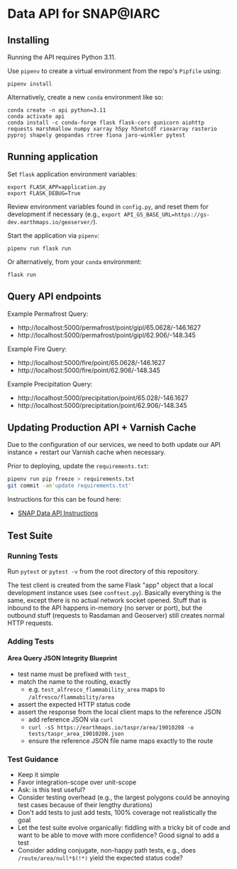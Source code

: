 # Data API for SNAP@IARC

## Installing

Running the API requires Python 3.11. 

Use `pipenv` to create a virtual environment from the repo's `Pipfile` using:
```
pipenv install
```

Alternatively, create a new `conda` environment like so:

```
conda create -n api python=3.11
conda activate api
conda install -c conda-forge flask flask-cors gunicorn aiohttp requests marshmallow numpy xarray h5py h5netcdf rioxarray rasterio pyproj shapely geopandas rtree fiona jaro-winkler pytest
```

## Running application

Set `flask` application environment variables:

```
export FLASK_APP=application.py
export FLASK_DEBUG=True
```


Review environment variables found in `config.py`, and reset them for development if necessary (e.g., `export API_GS_BASE_URL=https://gs-dev.earthmaps.io/geoserver/`).


Start the application via `pipenv`:

```
pipenv run flask run
```

Or alternatively, from your `conda` environment:

```
flask run
```

## Query API endpoints

Example Permafrost Query:

- http://localhost:5000/permafrost/point/gipl/65.0628/-146.1627
- http://localhost:5000/permafrost/point/gipl/62.906/-148.345

Example Fire Query:

- http://localhost:5000/fire/point/65.0628/-146.1627
- http://localhost:5000/fire/point/62.906/-148.345

Example Precipitation Query:

- http://localhost:5000/precipitation/point/65.028/-146.1627
- http://localhost:5000/precipitation/point/62.906/-148.345


## Updating Production API + Varnish Cache

Due to the configuration of our services, we need to both update our API instance + restart our Varnish cache when necessary.

Prior to deploying, update the `requirements.txt`:

```bash
pipenv run pip freeze > requirements.txt
git commit -am'update requirements.txt'
```

Instructions for this can be found here:

- [SNAP Data API Instructions](https://docs.google.com/document/d/1Z31-mkDE0skITOuOOMBQwuO2I8jUDuApm7VX-A9v1LA/edit?usp=sharing)

## Test Suite
### Running Tests
Run `pytest` or `pytest -v` from the root directory of this repository.

The test client is created from the same Flask "app" object that a local development instance uses (see `conftest.py`). Basically everything is the same, except there is no actual network socket opened. Stuff that is inbound to the API happens in-memory (no server or port), but the outbound stuff (requests to Rasdaman and Geoserver) still creates normal HTTP requests.

### Adding Tests
#### Area Query JSON Integrity Blueprint
- test name must be prefixed with `test_`
- match the name to the routing, exactly
  - e.g. `test_alfresco_flammability_area` maps to `/alfresco/flammability/area`
- assert the expected HTTP status code
- assert the response from the local client maps to the reference JSON
   - add reference JSON via `curl`
   - `curl -sS https://earthmaps.io/taspr/area/19010208 -o tests/taspr_area_19010208.json`
   - ensure the reference JSON file name maps exactly to the route

### Test Guidance
 - Keep it simple
 - Favor integration-scope over unit-scope
 - Ask: is this test useful?
 - Consider testing overhead (e.g., the largest polygons could be annoying test cases because of their lengthy durations)
 - Don't add tests to just add tests, 100% coverage not realistically the goal
 - Let the test suite evolve organically: fiddling with a tricky bit of code and want to be able to move with more confidence? Good signal to add a test
 - Consider adding conjugate, non-happy path tests, e.g., does `/route/area/null*$(!*)` yield the expected status code?
